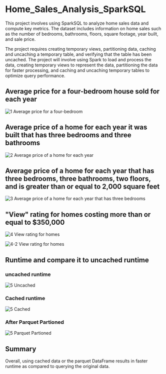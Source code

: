# Home_Sales_Analysis_SparkSQL
This project involves using SparkSQL to analyze home sales data and compute key metrics. The dataset includes information on home sales such as the number of bedrooms, bathrooms, floors, square footage, year built, and sale price.

The project requires creating temporary views, partitioning data, caching and uncaching a temporary table, and verifying that the table has been uncached. The project will involve using Spark to load and process the data, creating temporary views to represent the data, partitioning the data for faster processing, and caching and uncaching temporary tables to optimize query performance. 

## Average price for a four-bedroom house sold for each year
![1 Average price for a four-bedroom](https://user-images.githubusercontent.com/24644072/230701922-79326713-f2b7-4b9b-bf2a-6f1bd0e2bcbd.PNG)





## Average price of a home for each year it was built that has three bedrooms and three bathrooms
![2 Average price of a home for each year](https://user-images.githubusercontent.com/24644072/230701930-9a3c9e95-0229-42de-93ec-253eee98e5dd.PNG)




## Average price of a home for each year that has three bedrooms, three bathrooms, two floors, and is greater than or equal to 2,000 square feet
![3 Average price of a home for each year that has three bedrooms](https://user-images.githubusercontent.com/24644072/230701935-061d23f6-cef1-4938-b9b4-09148d14ed5c.PNG)





## "View" rating for homes costing more than or equal to $350,000
![4 View rating for homes](https://user-images.githubusercontent.com/24644072/230701938-3419259e-9ef1-4efa-8b95-927d320aa6ef.PNG)

![4-2 View rating for homes](https://user-images.githubusercontent.com/24644072/230701945-a89f474e-9a94-4aa2-858b-731221cfcf40.PNG)



## Runtime and compare it to uncached runtime

### uncached runtime
![5 Uncached](https://user-images.githubusercontent.com/24644072/230701956-0abfcb2d-bbb3-4bdf-8101-b02e16a0ac62.PNG)




### Cached runtime
![5 Cached](https://user-images.githubusercontent.com/24644072/230701961-034e639e-cf57-44d3-9e78-6943b5bf2334.PNG)



### After Parquet Partioned
![5 Parquet Partioned](https://user-images.githubusercontent.com/24644072/230701962-b9be587c-9835-43ed-9bea-ecbbf668e565.PNG)


## Summary

Overall, using cached data or the parquet DataFrame results in faster runtime as compared to querying the original data.
